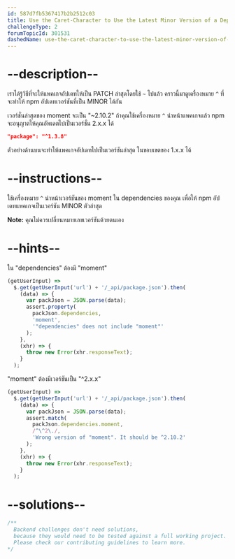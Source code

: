 ```yaml
---
id: 587d7fb5367417b2b2512c03
title: Use the Caret-Character to Use the Latest Minor Version of a Dependency
challengeType: 2
forumTopicId: 301531
dashedName: use-the-caret-character-to-use-the-latest-minor-version-of-a-dependency
---
```


# --description--

เราได้รู้วิธีที่จะให้แพคเกจอัปเดทให้เป็น PATCH ล่าสุดโดยใช้ `~` ไปแล้ว
คราวนี้มาดูเครื่องหมาย `^` ที่จะทำให้ npm อัปเดทเวอร์ชันที่เป็น MINOR ได้กัน

เวอร์ชั่นล่าสุดของ moment จะเป็น "~2.10.2" ถ้าคุณใช้เครื่องหมาย `^` นำหน้าแพคเกจแล้ว npm จะอนุญาตให้คุณอัพเดตไปเป็นเวอร์ชั่น 2.x.x ได้

```json
"package": "^1.3.8"
```

ตัวอย่างด้านบนจะทำให้แพคเกจอัปเดทไปเป็นเวอร์ชันล่าสุด ในขอบเขตของ 1.x.x ได้

# --instructions--

ใช้เครื่องหมาย `^` นำหน้าเวอร์ชันของ moment ใน dependencies ของคุณ เพื่อให้ npm อัปเดทแพคเกจเป็นเวอร์ชัน MINOR ตัวล่าสุด

**Note:** คุณไม่ควรเปลี่ยนหมายเลขเวอร์ชันด้วยตนเอง

# --hints--

ใน "dependencies" ต้องมี "moment"

```js
(getUserInput) =>
  $.get(getUserInput('url') + '/_api/package.json').then(
    (data) => {
      var packJson = JSON.parse(data);
      assert.property(
        packJson.dependencies,
        'moment',
        '"dependencies" does not include "moment"'
      );
    },
    (xhr) => {
      throw new Error(xhr.responseText);
    }
  );
```

"moment" ต้องมีเวอร์ชันเป็น "^2.x.x"

```js
(getUserInput) =>
  $.get(getUserInput('url') + '/_api/package.json').then(
    (data) => {
      var packJson = JSON.parse(data);
      assert.match(
        packJson.dependencies.moment,
        /^\^2\./,
        'Wrong version of "moment". It should be ^2.10.2'
      );
    },
    (xhr) => {
      throw new Error(xhr.responseText);
    }
  );
```

# --solutions--

```js
/**
  Backend challenges don't need solutions, 
  because they would need to be tested against a full working project. 
  Please check our contributing guidelines to learn more.
*/
```
